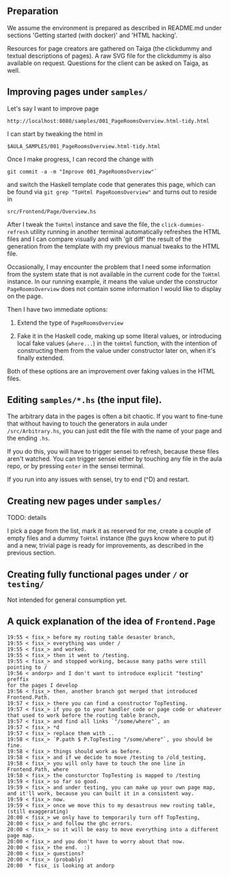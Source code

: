 ## Preparation

We assume the environment is prepared as described in README.md
under sections 'Getting started (with docker)' and 'HTML hacking'.

Resources for page creators are gathered on Taiga
(the clickdummy and textual descriptions of pages).
A raw SVG file for the clickdummy is also available
on request. Questions for the client can be asked
on Taiga, as well.


## Improving pages under `samples/`

Let's say I want to improve page

```
http://localhost:8080/samples/001_PageRoomsOverview.html-tidy.html
```

I can start by tweaking the html in

```
$AULA_SAMPLES/001_PageRoomsOverview.html-tidy.html
```

Once I make progress, I can record the change with

```
git commit -a -m "Improve 001_PageRoomsOverview"`
```

and switch the Haskell template code that generates this page,
which can be found via `git grep "ToHtml PageRoomsOverview"`
and turns out to reside in

```
src/Frontend/Page/Overview.hs
```

After I tweak the `ToHtml` instance and save the file,
the `click-dummies-refresh` utility running in another
terminal automatically refreshes the HTML files
and I can compare visually and with 'git diff' the result
of the generation from the template with my previous manual
tweaks to the HTML file.

Occasionally, I may encounter the problem that I need some information
from the system state that is not available in the current code
for the `ToHtml` instance. In our running example, it means the value
under the constructor `PageRoomsOverview` does not contain
some information I would like to display on the page.

Then I have two immediate options:

1. Extend the type of `PageRoomsOverview`

2. Fake it in the Haskell code, making up some literal values,
  or introducing local fake values (`where...`) in the `toHtml` function,
  with the intention of constructing them from the value under
  constructor later on, when it's finally extended.

Both of these options are an improvement over faking values in the HTML files.


## Editing `samples/*.hs` (the input file).

The arbitrary data in the pages is often a bit chaotic.  If you want
to fine-tune that without having to touch the generators in aula under
`/src/Arbitrary.hs`, you can just edit the file with the name of your
page and the ending `.hs`.

If you do this, you will have to trigger sensei to refresh, because
these files aren't watched.  You can trigger sensei either by touching
any file in the aula repo, or by pressing `enter` in the sensei
terminal.

If you run into any issues with sensei, try to end (^D) and restart.


## Creating new pages under `samples/`

TODO: details

I pick a page from the list, mark it as reserved for me,
create a couple of empty files and a dummy `ToHtml` instance
(the guys know where to put it) and a new, trivial page is ready
for improvements, as described in the previous section.


## Creating fully functional pages under `/` or `testing/`

Not intended for general consumption yet.


## A quick explanation of the idea of `Frontend.Page`

```
19:55 < fisx_> before my routing table desaster branch,
19:55 < fisx_> everything was under /
19:55 < fisx_> and worked.
19:55 < fisx_> then it went to /testing.
19:55 < fisx_> and stopped working, because many paths were still pointing to /
19:56 < andorp> and I don't want to introduce explicit "testing" preffix
for the pages I develop
19:56 < fisx_> then, another branch got merged that introduced Frontend.Path.
19:57 < fisx_> there you can find a constructor TopTesting.
19:57 < fisx_> if you go to your handler code or page code or whatever
that used to work before the routing table branch,
19:57 < fisx_> and find all links `"/some/where"`, an
19:57 < fisx_> *d
19:57 < fisx_> replace them with ..
19:58 < fisx_> `P.path $ P.TopTesting "/some/where"`, you should be fine.
19:58 < fisx_> things should work as before.
19:58 < fisx_> and if we decide to move /testing to /old_testing,
19:58 < fisx_> you will only have to touch the one line in Frontend.Path, where
19:58 < fisx_> the consturctor TopTesting is mapped to /testing
19:59 < fisx_> so far so good.
19:59 < fisx_> and under testing, you can make up your own page map,
and it'll work, because you can built it in a consistent way.
19:59 < fisx_> now.
19:59 < fisx_> once we move this to my desastrous new routing table,
(still exaggerating)
20:00 < fisx_> we only have to temporarily turn off TopTesting,
20:00 < fisx_> and follow the ghc errors.
20:00 < fisx_> so it will be easy to move everything into a different page map.
20:00 < fisx_> and you don't have to worry about that now.
20:00 < fisx_> the end.  :)
20:00 < fisx_> questions?
20:00 < fisx_> (probably)
20:00  * fisx_ is looking at andorp
```
